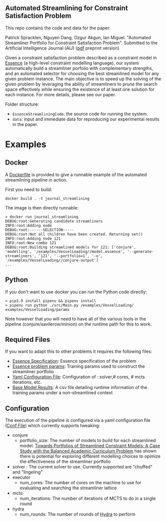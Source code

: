 ## Automated Streamlining for Constraint Satisfaction Problem

This repo contains the code and data for the paper:

Patrick Spracklen, Nguyen Dang, Ozgur Akgun, Ian Miguel. "Automated Streamliner Portfolio for Constraint Satisfaction Problem". Submitted to the Artificial Intelligence Journal (AIJ) ([pdf](https://drive.google.com/file/d/11rppwDqPMbmCOZRrYcp4tMDVW6RPX09k/view?usp=sharing) preprint version)

Given a constraint satisfaction problem described as a constraint model in [Essence](https://conjure.readthedocs.io/en/latest/essence.html) (a high-level constraint modelling language), our system automatically build a streamliner porfolio with complementary strengths, and an automated selector for choosing the best streamlined model for any given problem instance. The main objective is to speed up the solving of the given problem by leveraging the ability of streamliners to prune the search space effectively while ensuring the existence of at least one solution for each instance. For more details, please see our paper.

Folder structure:
- `EssenceStreamliningCode`: the source code for running the system.
- `data`: input and immediate data for reproducing our experimental results in the paper.

# Examples
## Docker
A [Dockerfile](EssenceStreamlining/Dockerfile) is provided to give a runnable example of the automated streamlining pipeline in action.

First you need to build:
```
docker build . -t journal_streamlining
```
The image is then directly runnable:
```
> docker run journal_streamlining
DEBUG:root:Generating candidate streamliners
INFO:root:Adding node 
DEBUG:root:------SELECTION-----
DEBUG:root:Not all children have been created. Returning set()
INFO:root:Adding node 121
INFO:root:New combo 121
DEBUG:root:Building streamlined models for 121: ['conjure', 'modelling', '/examples/VesselLoading//model.essence', '--generate-streamliners', '121', '--portfolio=1', '-o', '/examples/VesselLoading//conjure-output']
...
```

## Python
If you don't want to use docker you can run the Python code directly:
```
> pip3.9 install pipenv && pipenv install
> pipenv run python ./src/Main.py /examples/VesselLoading/ examples/VesselLoading/params
```
Note however that you will need to have all of the various tools in the pipeline (conjure/savilerow/minion) on the runtime path for this to work.

## Required Files
If you want to adapt this to other problems it requires the following files:
- [Essence Specification](EssenceStreamlining/examples/VesselLoading/model.essence): Essence specification of the problem
- [Essence problem params](EssenceStreamlining/examples/VesselLoading/params): Training params used to construct the streamliner portfolio
- [Yaml Configuration File](EssenceStreamlining/examples/VesselLoading/conf.yaml): Configuration of : solver,# cores, # mcts iterations, etc.
- [Base Model Results](EssenceStreamlining/examples/VesselLoading/BaseModelResults.csv): A csv file detailing runtime information of the training params under a non-streamlined context


## Configuration
The execution of the pipeline is configured via a yaml configuration file ([Conf File](EssenceStreamlining/examples/VesselLoading/conf.yaml)) which currently supports tweaking:
- conjure
    - portfolio_size: The number of models to build for each streamlined model. [Towards Portfolios of Streamlined Constraint Models: A Case Study with the Balanced Academic Curriculum Problem](https://arxiv.org/abs/2009.10152) has shown there is potential for exploring different modelling choices to opimize the effectiveness of the streamliner portfolio
- solver : The current solver to use. Currently supported are "chuffed" and "lingeling"
- executor
    - num_cores: The number of cores on the machine to use for evaluating and searching the streamliner lattice 
- mcts
    - num_iterations: The number of iterations of MCTS to do in a single round
- hydra
    - num_rounds: The number of rounds of [Hydra](https://www.cs.ubc.ca/labs/algorithms/Projects/Hydra/) to perform
